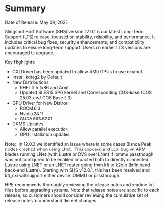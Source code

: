 
# Summary

Date of Release: May 09, 2025

Slingshot Host Software (SHS) version 12.0.1 is our latest Long-Term Support (LTS) release, focused on stability, reliability, and performance. It includes critical bug fixes, security enhancements, and compatibility updates to ensure long-term support. Users on earlier LTS versions are encouraged to upgrade.

Key Highlights:
 * CXI Driver has been updated to allow AMD GPUs to use dmabuf.
 * Install kdreg2 by Default
 * New Distributions
     * RHEL 9.5 (x86 and Arm)
     * Updated SLES15 SP6 Kernel and Corresponding COS-base (COS 25.03.x w/ COS Base 3.3)
 * GPU Driver for New Distros
    * ROCM 6.3
    * Nvidia 24.11
    * CUDA 565.57.01
 * DKMS Updates
    * Allow parallel execution
    * GPU installation updates

Note:  In 12.0.0 we identified an issue where in some cases Blanca Peak nodes crashed when using LNet.  This exposed a kfi_cxi bug on ARM blades running LNet (with Lustre or DVS over LNet) if iommu.passthough was not configured to be enabled impacted both to directly connected Lustre using LNET or an LNET router going from kfi to k2oib (Infiniband back-end Lustre). Starting with SHS v12.0.1, this has been resolved and  kfi_cxi will support either device IOMMU or passthrough.

HPE recommends thoroughly reviewing the release notes and readme.txt files before upgrading systems. Note that release notes are specific to each release, so customers should consider reviewing the cumulative set of release notes to understand the net changes.